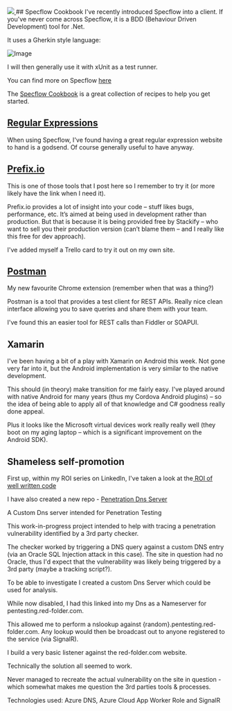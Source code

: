 <a href="https://3.bp.blogspot.com/-I_oaP90FoII/VwLSGdVpg-I/AAAAAAAACVI/k8qLuxwepagPz6AVDvfPbqLj0uXtgr0Iw/s1600/RFCWeeklyLogo.png" imageanchor="1">
<img border="0" src="https://3.bp.blogspot.com/-I_oaP90FoII/VwLSGdVpg-I/AAAAAAAACVI/k8qLuxwepagPz6AVDvfPbqLj0uXtgr0Iw/s1600/RFCWeeklyLogo.png" />
</a>## Specflow Cookbook
I've recently introduced Specflow into a client.  If you've never come across Specflow, it is a BDD (Behaviour Driven Development) tool for .Net.

It uses a Gherkin style language:

![Image](/media/blog/rfc-weekly-30th-may-2016GettingStarted-FirstFeatureFile.png)

I will then generally use it with xUnit as a test runner.

You can find more on Specflow [here](http://www.specflow.org/)

The [Specflow Cookbook](http://specflowcookbook.com/) is a great collection of recipes to help you get started.
## [Regular Expressions](http://www.regular-expressions.info/)
When using Specflow, I've found having a great regular expression website to hand is a godsend.  Of course generally useful to have anyway.
## [Prefix.io](http://www.prefix.io/)
This is one of those tools that I post here so I remember to try it (or more likely have the link when I need it).

Prefix.io provides a lot of insight into your code – stuff likes bugs, performance, etc.  It’s aimed at being used in development rather than production.  But that is because it is being provided free by Stackify – who want to sell you their production version (can’t blame them – and I really like this free for dev approach).

I've added myself a Trello card to try it out on my own site.
## [Postman](https://chrome.google.com/webstore/detail/postman/fhbjgbiflinjbdggehcddcbncdddomop?hl=en)
My new favourite Chrome extension (remember when that was a thing?)

Postman is a tool that provides a test client for REST APIs.  Really nice clean interface allowing you to save queries and share them with your team.

I've found this an easier tool for REST calls than Fiddler or SOAPUI.
## Xamarin
I've been having a bit of a play with Xamarin on Android this week.  Not gone very far into it, but the Android implementation is very similar to the native development.

This should (in theory) make transition for me fairly easy.  I've played around with native Android for many years (thus my Cordova Android plugins) – so the idea of being able to apply all of that knowledge and C# goodness really done appeal.

Plus it looks like the Microsoft virtual devices work really really well (they boot on my aging laptop – which is a significant improvement on the Android SDK).

## Shameless self-promotion
First up, within my ROI series on LinkedIn, I've taken a look at the[ ROI of well written code ](https://www.linkedin.com/pulse/roi-well-written-code-mark-taylor)

I have also created a new repo - [Penetration Dns Server](https://github.com/Red-Folder/PenetrationDnsServer/tree/master)

A Custom Dns server intended for Penetration Testing

This work-in-progress project intended to help with tracing a penetration vulnerability identified by a 3rd party checker.

The checker worked by triggering a DNS query against a custom DNS entry (via an Oracle SQL Injection attack in this case). The site in question had no Oracle, thus I'd expect that the vulnerability was likely being triggered by a 3rd party (maybe a tracking script?).

To be able to investigate I created a custom Dns Server which could be used for analysis.

While now disabled, I had this linked into my Dns as a Nameserver for pentesting.red-folder.com.

This allowed me to perform a nslookup against {random}.pentesting.red-folder.com. Any lookup would then be broadcast out to anyone registered to the service (via SignalR).

I build a very basic listener against the red-folder.com website.

Technically the solution all seemed to work.

Never managed to recreate the actual vulnerability on the site in question - which somewhat makes me question the 3rd parties tools &amp; processes.

Technologies used: Azure DNS, Azure Cloud App Worker Role and SignalR
